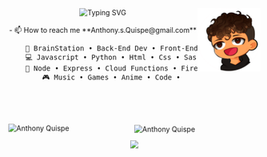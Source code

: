 <div align="center">
<img src="https://github.com/AnthonyQuispe/AnthonyQuispe/blob/main/assets/CartoonV.png" width="25%" align="right" />
<img src="https://readme-typing-svg.demolab.com?font=Inconsolata&weight=500&size=50&duration=4000&pause=300&center=true&vCenter=true&multiline=true&repeat=false&random=false&width=1500&height=200&lines=Hi+Nice+to+meet+you+%F0%9F%AB%B1%F0%9F%8F%BC%E2%80%8D%F0%9F%AB%B2%F0%9F%8F%BB+;My+name+is+Anthony;I'm+a+Full+Stack+Engineer+Wizard" alt="Typing SVG"  width="70%" /></a>
<br><br>
- 📫 How to reach me **Anthony.s.Quispe@gmail.com**
<pre>
    💼 BrainStation • Back-End Dev • Front-End Dev
    💻 Javascript • Python • Html • Css • Sass • Typescript • 
    📖 Node • Express • Cloud Functions • FireStore • MySQL •
    🎮 Music • Games • Anime • Code •
</pre>
<br><br><br>

<img align="left" src="https://github-readme-stats.vercel.app/api/top-langs?username=AnthonyQuispe&show_icons=true&locale=en&theme=synthwave&layout=compact" alt="Anthony Quispe" /></p>
<img align="center" src="https://github-readme-stats.vercel.app/api?username=AnthonyQuispe&show_icons=true&locale=en&theme=synthwave&layout=compact" alt="Anthony Quispe" /></p>

[![](https://img.shields.io/badge/linkedin-0a66c2)](http://linkedin.com/in/anthonyqs)

</div>
